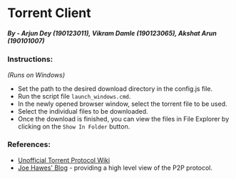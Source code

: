 # Torrent Client #

##### By - Arjun Dey (190123011), Vikram Damle (190123065), Akshat Arun (190101007)

### Instructions:
  _(Runs on Windows)_
  - Set the path to the desired download directory in the config.js file.
  - Run the script file `launch_windows.cmd`.
  - In the newly opened browser window, select the torrent file to be used.
  - Select the individual files to be downloaded.
  - Once the download is finished, you can view the files in File Explorer by clicking on the `Show In Folder` button.

### References: ###
  - [Unofficial Torrent Protocol Wiki](wiki.theory.org) 
  - [Joe Hawes' Blog](https://www.morehawes.co.uk/the-bittorrent-protocol) - providing a high level view of the P2P protocol.
